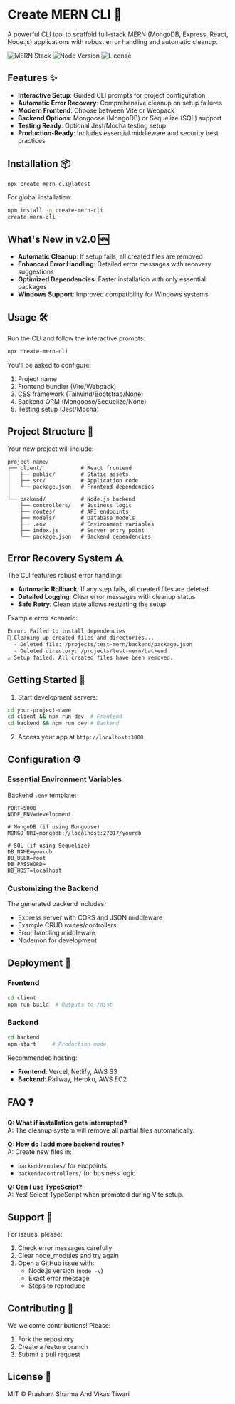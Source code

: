 # Create MERN CLI 🚀

A powerful CLI tool to scaffold full-stack MERN (MongoDB, Express, React, Node.js) applications with robust error handling and automatic cleanup.

![MERN Stack](https://img.shields.io/badge/MERN-Stack-blue) 
![Node Version](https://img.shields.io/badge/node-%3E%3D14.0.0-brightgreen)
![License](https://img.shields.io/badge/license-MIT-green)

## Features ✨

- **Interactive Setup**: Guided CLI prompts for project configuration
- **Automatic Error Recovery**: Comprehensive cleanup on setup failures
- **Modern Frontend**: Choose between Vite or Webpack
- **Backend Options**: Mongoose (MongoDB) or Sequelize (SQL) support
- **Testing Ready**: Optional Jest/Mocha testing setup
- **Production-Ready**: Includes essential middleware and security best practices

## Installation 📦

```bash
npx create-mern-cli@latest
```

For global installation:
```bash
npm install -g create-mern-cli
create-mern-cli
```

## What's New in v2.0 🆕

- **Automatic Cleanup**: If setup fails, all created files are removed
- **Enhanced Error Handling**: Detailed error messages with recovery suggestions
- **Optimized Dependencies**: Faster installation with only essential packages
- **Windows Support**: Improved compatibility for Windows systems

## Usage 🛠️

Run the CLI and follow the interactive prompts:

```bash
npx create-mern-cli
```

You'll be asked to configure:
1. Project name
2. Frontend bundler (Vite/Webpack)
3. CSS framework (Tailwind/Bootstrap/None)
4. Backend ORM (Mongoose/Sequelize/None)
5. Testing setup (Jest/Mocha)

## Project Structure 📂

Your new project will include:

```
project-name/
├── client/            # React frontend
│   ├── public/        # Static assets
│   ├── src/           # Application code
│   └── package.json   # Frontend dependencies
│
└── backend/           # Node.js backend
    ├── controllers/   # Business logic
    ├── routes/        # API endpoints  
    ├── models/        # Database models
    ├── .env           # Environment variables
    ├── index.js       # Server entry point
    └── package.json   # Backend dependencies
```

## Error Recovery System ⚠️

The CLI features robust error handling:

- **Automatic Rollback**: If any step fails, all created files are deleted
- **Detailed Logging**: Clear error messages with cleanup status
- **Safe Retry**: Clean state allows restarting the setup

Example error scenario:
```bash
Error: Failed to install dependencies
🧹 Cleaning up created files and directories...
  - Deleted file: /projects/test-mern/backend/package.json
  - Deleted directory: /projects/test-mern/backend
⚠️ Setup failed. All created files have been removed.
```

## Getting Started 🏁

1. Start development servers:
```bash
cd your-project-name
cd client && npm run dev  # Frontend
cd backend && npm run dev # Backend
```

2. Access your app at `http://localhost:3000`

## Configuration ⚙️

### Essential Environment Variables

Backend `.env` template:
```env
PORT=5000
NODE_ENV=development

# MongoDB (if using Mongoose)
MONGO_URI=mongodb://localhost:27017/yourdb

# SQL (if using Sequelize)
DB_NAME=yourdb
DB_USER=root
DB_PASSWORD=
DB_HOST=localhost
```

### Customizing the Backend

The generated backend includes:
- Express server with CORS and JSON middleware
- Example CRUD routes/controllers
- Error handling middleware
- Nodemon for development

## Deployment 🚀

### Frontend
```bash
cd client
npm run build  # Outputs to /dist
```

### Backend
```bash
cd backend
npm start     # Production mode
```

Recommended hosting:
- **Frontend**: Vercel, Netlify, AWS S3
- **Backend**: Railway, Heroku, AWS EC2

## FAQ ❓

**Q: What if installation gets interrupted?**  
A: The cleanup system will remove all partial files automatically.

**Q: How do I add more backend routes?**  
A: Create new files in:
- `backend/routes/` for endpoints
- `backend/controllers/` for business logic

**Q: Can I use TypeScript?**  
A: Yes! Select TypeScript when prompted during Vite setup.

## Support 🛟

For issues, please:
1. Check error messages carefully
2. Clear node_modules and try again
3. Open a GitHub issue with:
   - Node.js version (`node -v`)
   - Exact error message
   - Steps to reproduce

## Contributing 🤝

We welcome contributions! Please:
1. Fork the repository
2. Create a feature branch
3. Submit a pull request

## License 📄

MIT © Prashant Sharma And Vikas Tiwari


